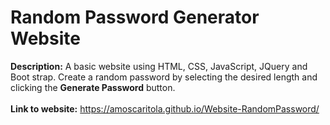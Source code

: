 # Random Password Generator Website

<strong>Description:</strong>
A basic website using HTML, CSS, JavaScript, JQuery and Boot strap. 
Create a random password by selecting the desired length and clicking the <strong>Generate 
Password</strong> button.
<br>
<br>
<strong>Link to website:</strong> https://amoscaritola.github.io/Website-RandomPassword/
